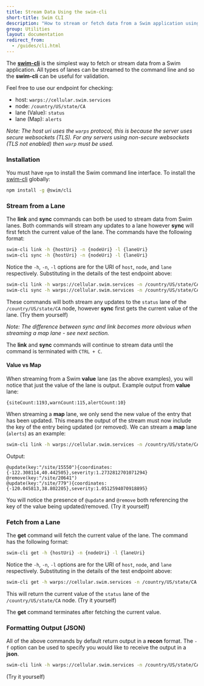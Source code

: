 ```yaml
---
title: Stream Data Using the swim-cli
short-title: Swim CLI
description: "How to stream or fetch data from a Swim application using the swim-cli"
group: Utilities
layout: documentation
redirect_from:
  - /guides/cli.html
---
```


The [**swim-cli**](https://www.npmjs.com/package/@swim/cli) is the simplest way to fetch or stream data from a Swim application.
All types of lanes can be streamed to the command line and so the **swim-cli** can be useful for validation.

Feel free to use our endpoint for checking:

- host: `warps://cellular.swim.services`
- node: `/country/US/state/CA`
- lane (Value): `status`
- lane (Map): `alerts`

_Note: The host uri uses the `warps` protocol, this is because the server uses secure websockets (TLS). For any servers using non-secure websockets (TLS not enabled) then `warp` must be used._

### Installation

You must have `npm` to install the Swim command line interface. To install the [swim-cli](https://www.npmjs.com/package/@swim/cli) globally:

```bash
npm install -g @swim/cli
```

### Stream from a Lane

The **link** and **sync** commands can both be used to stream data from Swim lanes.
Both commands will stream any updates to a lane however **sync** will first fetch the current value of the lane.
The commands have the following format:

```bash
swim-cli link -h {hostUri} -n {nodeUri} -l {laneUri}
swim-cli sync -h {hostUri} -n {nodeUri} -l {laneUri}
```

Notice the `-h`, `-n`, `-l` options are for the URI of `host`, `node`, and `lane` respectively.
Substituting in the details of the test endpoint above:

```bash
swim-cli link -h warps://cellular.swim.services -n /country/US/state/CA -l status
swim-cli sync -h warps://cellular.swim.services -n /country/US/state/CA -l status
```

These commands will both stream any updates to the `status` lane of the `/country/US/state/CA` node, however **sync** first gets the current value of the lane. 
(Try them yourself)

_Note: The difference between sync and link becomes more obvious when streaming a map lane - see next section._

The **link** and **sync** commands will continue to stream data until the command is terminated with `CTRL + C`.

#### Value vs Map

When streaming from a Swim **value** lane (as the above examples), you will notice that just the value of the lane is output.
Example output from **value** lane:

```
{siteCount:1193,warnCount:115,alertCount:10}
```

When streaming a **map** lane,  we only send the new value of the entry that has been updated.
This means the output of the stream must now include the key of the entry being updated (or removed).
We can stream a **map** lane (`alerts`) as an example:

```bash
swim-cli link -h warps://cellular.swim.services -n /country/US/state/CA -l alerts
```

Output:

```
@update(key:"/site/15550"){coordinates:{-122.308114,40.442505},severity:1.2732812701071294}
@remove(key:"/site/20641")
@update(key:"/site/779"){coordinates:{-120.045813,38.802205},severity:1.0512594070918895}
```

You will notice the presence of `@update` and `@remove` both referencing the key of the value being updated/removed.
(Try it yourself)

### Fetch from a Lane

The **get** command will fetch the current value of the lane. The command has the following format:

```bash
swim-cli get -h {hostUri} -n {nodeUri} -l {laneUri}
```

Notice the `-h`, `-n`, `-l` options are for the URI of `host`, `node`, and `lane` respectively. Substituting in the details of the test endpoint above:

```bash
swim-cli get -h warps://cellular.swim.services -n /country/US/state/CA -l status
```

This will return the current value of the `status` lane of the `/country/US/state/CA` node. 
(Try it yourself)

The **get** command terminates after fetching the current value.

### Formatting Output (JSON)

All of the above commands by default return output in a **recon** format. 
The `-f` option can be used to specify you would like to receive the output in a **json**.

```bash
swim-cli link -h warps://cellular.swim.services -n /country/US/state/CA -l status -f json
```

(Try it yourself)